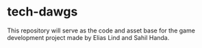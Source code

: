 # tech-dawgs
This repository will serve as the code and asset base for the game development project made by Elias Lind and Sahil Handa. 
